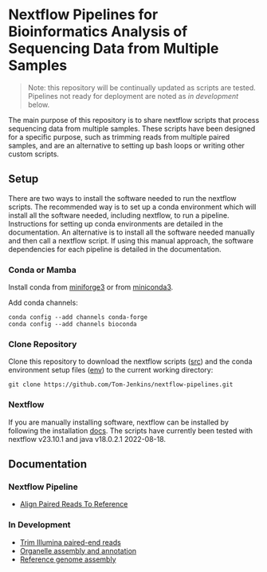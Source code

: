 # Nextflow Pipelines for Bioinformatics Analysis of Sequencing Data from Multiple Samples

> Note: this repository will be continually updated as scripts are tested. Pipelines not ready for deployment are noted as *in development* below. 

The main purpose of this repository is to share nextflow scripts that process sequencing data from multiple samples. These scripts have been designed for a specific purpose, such as trimming reads from multiple paired samples, and are an alternative to setting up bash loops or writing other custom scripts.

## Setup
There are two ways to install the software needed to run the nextflow scripts. The recommended way is to set up a conda environment which will install all the software needed, including nextflow, to run a pipeline. Instructions for setting up conda environments are detailed in the documentation. An alternative is to install all the software needed manually and then call a nextflow script. If using this manual approach, the software dependencies for each pipeline is detailed in the documentation.

### Conda or Mamba
Install conda from [miniforge3](https://github.com/conda-forge/miniforge?tab=readme-ov-file#miniforge3) or from [miniconda3](https://docs.anaconda.com/free/miniconda).

Add conda channels:  
```
conda config --add channels conda-forge
conda config --add channels bioconda
```

### Clone Repository
Clone this repository to download the nextflow scripts ([src](./src)) and the conda environment setup files ([env](./env)) to the current working directory:  
```
git clone https://github.com/Tom-Jenkins/nextflow-pipelines.git
```

### Nextflow
If you are manually installing software, nextflow can be installed by following the installation [docs](https://www.nextflow.io/docs/latest/getstarted.html). The scripts have currently been tested with nextflow v23.10.1 and java v18.0.2.1 2022-08-18.

## Documentation

### Nextflow Pipeline
- [Align Paired Reads To Reference](./docs/align-paired-reads.md)

### In Development
- [Trim Illumina paired-end reads](./docs/01-trim-illumina-reads.md)
- [Organelle assembly and annotation](./docs/02-organelle-assembly-annotation.md)
- [Reference genome assembly](./docs/03-reference-genome-assembly.md)



